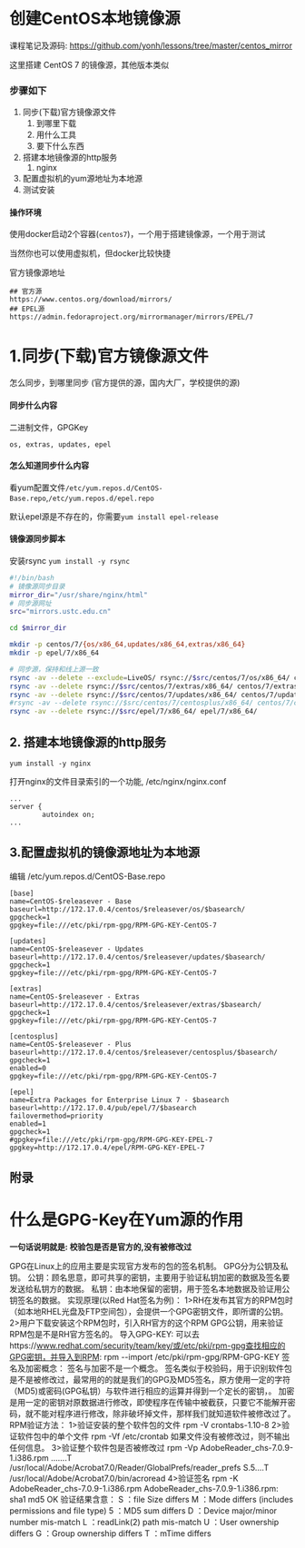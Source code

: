 # 创建CentOS本地镜像源

课程笔记及源码: https://github.com/yonh/lessons/tree/master/centos_mirror

这里搭建 CentOS 7 的镜像源，其他版本类似

### 步骤如下

1. 同步(下载)官方镜像源文件
   1. 到哪里下载
   2. 用什么工具
   3. 要下什么东西
2. 搭建本地镜像源的http服务
   1. nginx
3. 配置虚拟机的yum源地址为本地源
4. 测试安装







#### 操作环境

使用docker启动2个容器(`centos7`)，一个用于搭建镜像源，一个用于测试

当然你也可以使用虚拟机，但docker比较快捷



官方镜像源地址

```
## 官方源
https://www.centos.org/download/mirrors/
## EPEL源
https://admin.fedoraproject.org/mirrormanager/mirrors/EPEL/7

```





# 1.同步(下载)官方镜像源文件

怎么同步，到哪里同步  (官方提供的源，国内大厂，学校提供的源)

#### 同步什么内容

二进制文件，GPGKey

`os, extras, updates, epel`

#### 怎么知道同步什么内容

看yum配置文件`/etc/yum.repos.d/CentOS-Base.repo`,`/etc/yum.repos.d/epel.repo`

默认epel源是不存在的，你需要`yum install epel-release`



#### 镜像源同步脚本

安装rsync  `yum install -y rsync`

```bash
#!/bin/bash
# 镜像源同步目录
mirror_dir="/usr/share/nginx/html"
# 同步源网址
src="mirrors.ustc.edu.cn"

cd $mirror_dir

mkdir -p centos/7/{os/x86_64,updates/x86_64,extras/x86_64}
mkdir -p epel/7/x86_64

# 同步源，保持和线上源一致
rsync -av --delete --exclude=LiveOS/ rsync://$src/centos/7/os/x86_64/ centos/7/os/x86_64/
rsync -av --delete rsync://$src/centos/7/extras/x86_64/ centos/7/extras/x86_64/
rsync -av --delete rsync://$src/centos/7/updates/x86_64/ centos/7/updates/x86_64/
#rsync -av --delete rsync://$src/centos/7/centosplus/x86_64/ centos/7/centosplus/x86_64/
rsync -av --delete rsync://$src/epel/7/x86_64/ epel/7/x86_64/
```



## 2. 搭建本地镜像源的http服务

```
yum install -y nginx
```

打开nginx的文件目录索引的一个功能, /etc/nginx/nginx.conf

```
...
server {
		autoindex on;
...
```





## 3.配置虚拟机的镜像源地址为本地源

编辑 /etc/yum.repos.d/CentOS-Base.repo

```
[base]
name=CentOS-$releasever - Base
baseurl=http://172.17.0.4/centos/$releasever/os/$basearch/
gpgcheck=1
gpgkey=file:///etc/pki/rpm-gpg/RPM-GPG-KEY-CentOS-7

[updates]
name=CentOS-$releasever - Updates
baseurl=http://172.17.0.4/centos/$releasever/updates/$basearch/
gpgcheck=1
gpgkey=file:///etc/pki/rpm-gpg/RPM-GPG-KEY-CentOS-7

[extras]
name=CentOS-$releasever - Extras
baseurl=http://172.17.0.4/centos/$releasever/extras/$basearch/
gpgcheck=1
gpgkey=file:///etc/pki/rpm-gpg/RPM-GPG-KEY-CentOS-7

[centosplus]
name=CentOS-$releasever - Plus
baseurl=http://172.17.0.4/centos/$releasever/centosplus/$basearch/
gpgcheck=1
enabled=0
gpgkey=file:///etc/pki/rpm-gpg/RPM-GPG-KEY-CentOS-7

[epel]
name=Extra Packages for Enterprise Linux 7 - $basearch
baseurl=http://172.17.0.4/pub/epel/7/$basearch
failovermethod=priority
enabled=1
gpgcheck=1
#gpgkey=file:///etc/pki/rpm-gpg/RPM-GPG-KEY-EPEL-7
gpgkey=http://172.17.0.4/epel/RPM-GPG-KEY-EPEL-7
```











## 附录

# 什么是GPG-Key在Yum源的作用

**一句话说明就是: 校验包是否是官方的,没有被修改过**

GPG在Linux上的应用主要是实现官方发布的包的签名机制。
GPG分为公钥及私钥。
公钥：顾名思意，即可共享的密钥，主要用于验证私钥加密的数据及签名要发送给私钥方的数据。
私钥：由本地保留的密钥，用于签名本地数据及验证用公钥签名的数据。
实现原理(以Red Hat签名为例)：
1>RH在发布其官方的RPM包时（如本地RHEL光盘及FTP空间包），会提供一个GPG密钥文件，即所谓的公钥。
2>用户下载安装这个RPM包时，引入RH官方的这个RPM GPG公钥，用来验证RPM包是不是RH官方签名的。
导入GPG-KEY:
可以去https://www.redhat.com/security/team/key/或/etc/pki/rpm-gpg查找相应的GPG密钥，并导入到RPM:
rpm --import /etc/pki/rpm-gpg/RPM-GPG-KEY
签名及加密概念：
签名与加密不是一个概念。
签名类似于校验码，用于识别软件包是不是被修改过，最常用的的就是我们的GPG及MD5签名，原方使用一定的字符（MD5)或密码(GPG私钥）与软件进行相应的运算并得到一个定长的密钥，。
加密是用一定的密钥对原数据进行修改，即使程序在传输中被截获，只要它不能解开密码，就不能对程序进行修改，除非破坏掉文件，那样我们就知道软件被修改过了。
RPM验证方法：
1>验证安装的整个软件包的文件
rpm -V crontabs-1.10-8
2>验证软件包中的单个文件
rpm -Vf /etc/crontab
如果文件没有被修改过，则不输出任何信息。
3>验证整个软件包是否被修改过
rpm -Vp AdobeReader_chs-7.0.9-1.i386.rpm 
.......T   /usr/local/Adobe/Acrobat7.0/Reader/GlobalPrefs/reader_prefs
S.5....T   /usr/local/Adobe/Acrobat7.0/bin/acroread
4>验证签名
rpm -K AdobeReader_chs-7.0.9-1.i386.rpm
AdobeReader_chs-7.0.9-1.i386.rpm: sha1 md5 OK
验证结果含意：
S ：file Size differs
M ：Mode differs (includes permissions and file type)
5 ：MD5 sum differs
D ：Device major/minor number mis-match
L ：readLink(2) path mis-match
U ：User ownership differs
G ：Group ownership differs
T ：mTime differs



